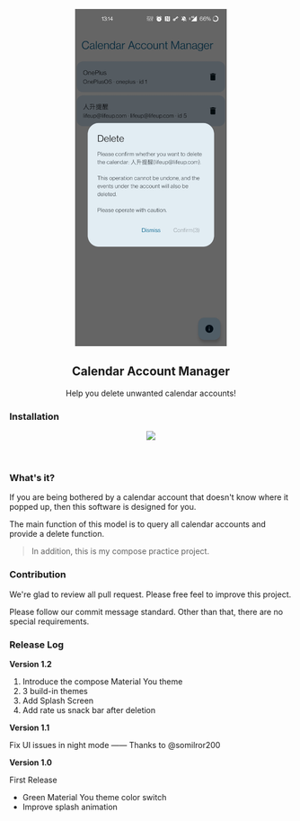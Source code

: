<p align="center">
 <img src="https://github.com/Ayagikei/calendar-account-manager/raw/main/imgs/02.jpg" style="height:600px" />
</p>

<h2 align="center" padding="100">Calendar Account Manager</h2>

<p align="center">Help you delete unwanted calendar accounts!</p>


### Installation

<p align="center">
  <a href="https://play.google.com/store/apps/details?id=fun.lifeupapp.calmanager&pcampaignid=pcampaignidMKT-Other-global-all-co-prtnr-py-PartBadge-Mar2515-1">
    <img src="https://img.shields.io/static/v1?labelColor=56595b&color=97db99&logo=google-play&logoColor=ffffff&label=google play&style=for-the-badge&message=get"/>
  </a>
</p>

<br/>

### What's it?

If you are being bothered by a calendar account that doesn't know where it popped up, then this
software is designed for you.

The main function of this model is to query all calendar accounts and provide a delete function.

> In addition, this is my compose practice project.

### Contribution

We're glad to review all pull request. Please free feel to improve this project.

Please follow our commit message standard. Other than that, there are no special requirements.

### Release Log

**Version 1.2**

1. Introduce the compose Material You theme
2. 3 build-in themes
3. Add Splash Screen
4. Add rate us snack bar after deletion

**Version 1.1**

Fix UI issues in night mode —— Thanks to @somilror200

**Version 1.0**

First Release

- Green Material You theme color switch
- Improve splash animation
